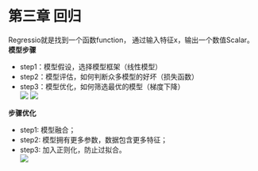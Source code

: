 # 第三章 回归
Regressio就是找到一个函数function， 通过输入特征x，输出一个数值Scalar。  
**模型步骤**  
- step1：模型假设，选择模型框架（线性模型）  
- step2：模型评估，如何判断众多模型的好坏（损失函数）  
- step3：模型优化，如何筛选最优的模型（梯度下降）  
![](https://tva1.sinaimg.cn/large/e6c9d24ely1h36sbeql3jj20iq0d1dhh.jpg)
![](https://tva1.sinaimg.cn/large/e6c9d24ely1h36scbscxej20m10h776e.jpg)

**步骤优化**
- step1: 模型融合；  
- step2: 模型拥有更多参数，数据包含更多特征；  
- step3: 加入正则化，防止过拟合。  
![](https://tva1.sinaimg.cn/large/e6c9d24ely1h36sgrg16uj20l10ggaci.jpg)